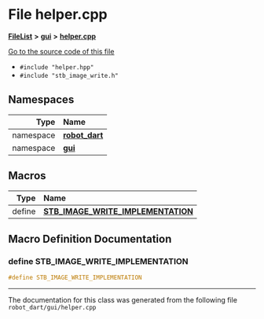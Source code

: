 

# File helper.cpp



[**FileList**](files.md) **>** [**gui**](dir_6a9d4b7ec29c938d1d9a486c655cfc8a.md) **>** [**helper.cpp**](helper_8cpp.md)

[Go to the source code of this file](helper_8cpp_source.md)



* `#include "helper.hpp"`
* `#include "stb_image_write.h"`













## Namespaces

| Type | Name |
| ---: | :--- |
| namespace | [**robot\_dart**](namespacerobot__dart.md) <br> |
| namespace | [**gui**](namespacerobot__dart_1_1gui.md) <br> |



















































## Macros

| Type | Name |
| ---: | :--- |
| define  | [**STB\_IMAGE\_WRITE\_IMPLEMENTATION**](helper_8cpp.md#define-stb_image_write_implementation)  <br> |

## Macro Definition Documentation





### define STB\_IMAGE\_WRITE\_IMPLEMENTATION 

```C++
#define STB_IMAGE_WRITE_IMPLEMENTATION 
```




------------------------------
The documentation for this class was generated from the following file `robot_dart/gui/helper.cpp`

